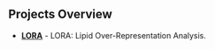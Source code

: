 ## Projects Overview

- **[LORA](https://github.com/IPHYS-Bioinformatics)** - LORA: Lipid Over-Representation Analysis.


